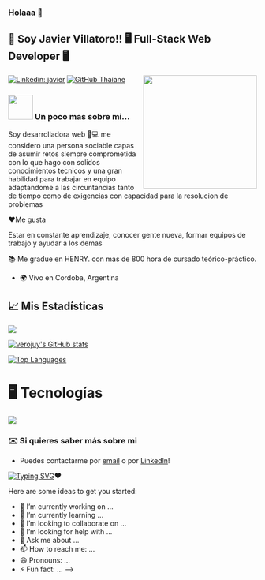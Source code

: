 ### Holaaa 👋

<!--
**Javillat/Javillat** is a ✨ _special_ ✨ repository because its `README.md` (this file) appears on your GitHub profile.

###
-->
<h2>👋 Soy Javier Villatoro!!   🖥️  Full-Stack Web Developer 🖥️ </h2>
<img align='right' src="https://media.giphy.com/media/ieyl9zmCjO4b4t6qoY/giphy.gif" width="230">



[![Linkedin: javier](https://img.shields.io/badge/-veronica-blue?style=flat-square&logo=Linkedin&logoColor=white&link=www.linkedin.com/in/javillatoro)](https://www.linkedin.com/in/veronica-gonzalez-juy/)
[![GitHub Thaiane](https://img.shields.io/github/followers/thaiane?label=follow&style=social)](https://github.com/Javillat)


### <img src="https://media.giphy.com/media/VgCDAzcKvsR6OM0uWg/giphy.gif" width="50"> Un poco mas sobre mi...  

Soy desarrolladora web 👩💻 me considero una persona sociable capas de asumir retos siempre comprometida con lo que hago con solidos conocimientos tecnicos y una gran habilidad para trabajar en equipo adaptandome a las circuntancias tanto de tiempo como de exigencias  con capacidad para la resolucion de problemas

❤️Me gusta

Estar en constante aprendizaje, conocer gente nueva, formar equipos de trabajo y ayudar a los demas

📚 Me gradue en  HENRY. con mas de 800 hora de cursado teórico-práctico.

* 🌍  Vivo en Cordoba, Argentina



## 📈 Mis Estadísticas
<a href="http://www.github.com/Auriarte20"><img src="https://github-readme-streak-stats.herokuapp.com/?user=Auriarte20&stroke=ffffff&background=1c1917&ring=0891b2&fire=0891b2&currStreakNum=ffffff&currStreakLabel=0891b2&sideNums=ffffff&sideLabels=ffffff&dates=ffffff&hide_border=true" /></a>

<a href="https://github.com/verojuy"><img src="https://github-readme-stats.vercel.app/api?username=verojuy&show_icons=true&hide=&count_private=true&title_color=0891b2&text_color=ffffff&icon_color=facc15&bg_color=1c1917&hide_border=true&show_icons=true" alt="verojuy's GitHub stats" /></a>

<a href="https://github.com/auriarte20" align="left"><img src="https://github-readme-stats.vercel.app/api/top-langs/?username=auriarte20&langs_count=10&title_color=0891b2&text_color=0891b2&icon_color=0891b2&bg_color=1c1917&hide_border=true&locale=en&custom_title=Top%20%Languages" alt="Top Languages" /></a>


# 🖥️ Tecnologías
<p align="left">
  <a href="https://skillicons.dev">
    <img src="https://skillicons.dev/icons?i=js,ts,html,css,react,redux,nodejs,express,postgres,git,md,ai,ps" />
  </a>
</p>



### ✉️ Si quieres saber más sobre mi
* Puedes contactarme por [email](mailto:verojuy.gonzalez@gmail.com) o por [Linkedln](https://www.linkedin.com/in/veronica-gonzalez-juy/)!




[![Typing SVG](https://readme-typing-svg.herokuapp.com?font=Fira+Code&pause=1000&multiline=true&width=550&height=100&lines=El+mundo+necesita+mas+gente+ame+lo+que+hace)](https://git.io/typing-svg)❤️







Here are some ideas to get you started:

- 🔭 I’m currently working on ...
- 🌱 I’m currently learning ...
- 👯 I’m looking to collaborate on ...
- 🤔 I’m looking for help with ...
- 💬 Ask me about ...
- 📫 How to reach me: ...
- 😄 Pronouns: ...
- ⚡ Fun fact: ...
-->
